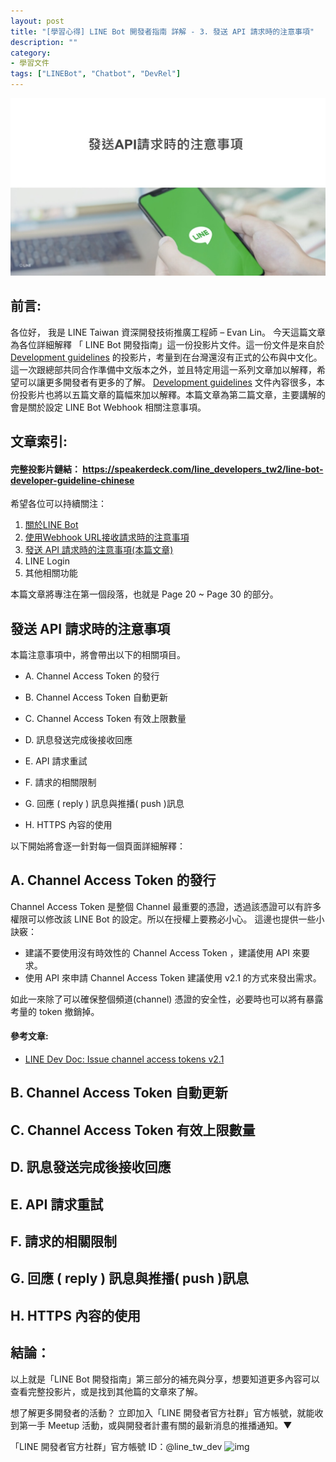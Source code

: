 ```yaml
---
layout: post
title: "[學習心得] LINE Bot 開發者指南 詳解 - 3. 發送 API 請求時的注意事項"
description: ""
category: 
- 學習文件
tags: ["LINEBot", "Chatbot", "DevRel"]
---
```


<img src="../images/2021/linebot003.jpg">

## 前言:

各位好， 我是 LINE Taiwan 資深開發技術推廣工程師 – Evan Lin。 今天這篇文章為各位詳細解釋 「 LINE Bot 開發指南」這一份投影片文件。這一份文件是來自於 [Development guidelines](https://developers.line.biz/en/docs/partner-docs/development-guidelines/) 的投影片，考量到在台灣還沒有正式的公布與中文化。這一次跟總部共同合作準備中文版本之外，並且特定用這一系列文章加以解釋，希望可以讓更多開發者有更多的了解。  [Development guidelines](https://developers.line.biz/en/docs/partner-docs/development-guidelines/)  文件內容很多，本份投影片也將以五篇文章的篇幅來加以解釋。本篇文章為第二篇文章，主要講解的會是關於設定 LINE Bot Webhook 相關注意事項。



## 文章索引:

#### 完整投影片鏈結： <https://speakerdeck.com/line_developers_tw2/line-bot-developer-guideline-chinese>

希望各位可以持續關注：

1. [關於LINE Bot ](https://www.evanlin.com/2021-05-25-line-bot-guide-1/)
2. [使用Webhook URL接收請求時的注意事項](https://www.evanlin.com/line-bot-guide-2/)
3. [發送 API 請求時的注意事項(本篇文章)](http://www.evanlin.com/line-bot-guide-3/)
4. LINE Login
5.  其他相關功能

本篇文章將專注在第一個段落，也就是 Page 20 ~ Page 30 的部分。

##  發送 API 請求時的注意事項

<script async class="speakerdeck-embed" data-slide="20" data-id="0e9f6182ae864568a5940cbad5ef4bec" data-ratio="1.77777777777778" src="//speakerdeck.com/assets/embed.js"></script>

本篇注意事項中，將會帶出以下的相關項目。

- A. Channel Access Token 的發行

- B. Channel Access Token 自動更新
- C. Channel Access Token 有效上限數量
- D. 訊息發送完成後接收回應
- E. API 請求重試
- F. 請求的相關限制
- G. 回應 ( reply ) 訊息與推播( push )訊息
- H. HTTPS 內容的使用

以下開始將會逐一針對每一個頁面詳細解釋：

## A. Channel Access Token 的發行

<script async class="speakerdeck-embed" data-slide="22" data-id="0e9f6182ae864568a5940cbad5ef4bec" data-ratio="1.77777777777778" src="//speakerdeck.com/assets/embed.js"></script>

Channel Access Token 是整個 Channel 最重要的憑證，透過該憑證可以有許多權限可以修改該 LINE Bot 的設定。所以在授權上要務必小心。 這邊也提供一些小訣竅：

- 建議不要使用沒有時效性的 Channel Access Token ，建議使用 API 來要求。
- 使用 API 來申請 Channel Access Token 建議使用 v2.1 的方式來發出需求。 

如此一來除了可以確保整個頻道(channel) 憑證的安全性，必要時也可以將有暴露考量的 token 撤銷掉。

#### 參考文章:

- [LINE Dev Doc: Issue channel access tokens v2.1](https://developers.line.biz/en/docs/messaging-api/generate-json-web-token/)

## B. Channel Access Token 自動更新

<script async class="speakerdeck-embed" data-slide="23" data-id="0e9f6182ae864568a5940cbad5ef4bec" data-ratio="1.77777777777778" src="//speakerdeck.com/assets/embed.js"></script>


## C. Channel Access Token 有效上限數量

## D. 訊息發送完成後接收回應

## E. API 請求重試

## F. 請求的相關限制

## G. 回應 ( reply ) 訊息與推播( push )訊息

## H. HTTPS 內容的使用



## 結論：

<a id="summary"></a>

以上就是「LINE Bot 開發指南」第三部分的補充與分享，想要知道更多內容可以查看完整投影片，或是找到其他篇的文章來了解。 

想了解更多開發者的活動？  立即加入「LINE 開發者官方社群」官方帳號，就能收到第一手 Meetup 活動，或與開發者計畫有關的最新消息的推播通知。▼

「LINE 開發者官方社群」官方帳號 ID：@line_tw_dev
![img](https://www.evanlin.com/images/2020/line-tw-dev-qr.png)

